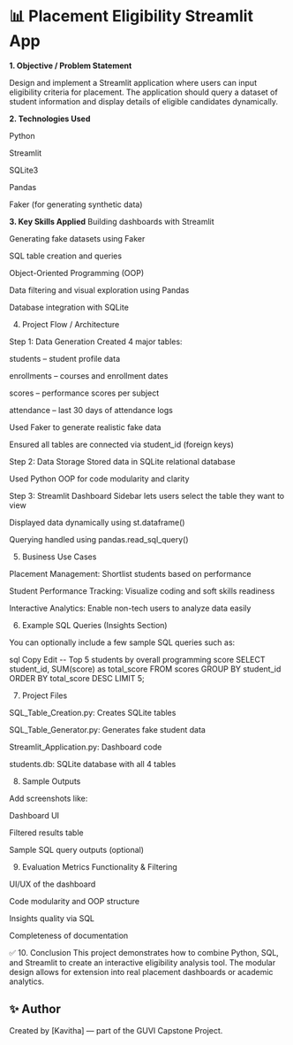 # 📊 Placement Eligibility Streamlit App


**1. Objective / Problem Statement**

Design and implement a Streamlit application where users can input eligibility criteria for placement. The application should query a dataset of student information and display details of eligible candidates dynamically.

**2. Technologies Used**

Python

Streamlit

SQLite3

Pandas

Faker (for generating synthetic data)

**3. Key Skills Applied**
Building dashboards with Streamlit

Generating fake datasets using Faker

SQL table creation and queries

Object-Oriented Programming (OOP)

Data filtering and visual exploration using Pandas

Database integration with SQLite

4. Project Flow / Architecture

Step 1: Data Generation
Created 4 major tables:

students – student profile data

enrollments – courses and enrollment dates

scores – performance scores per subject

attendance – last 30 days of attendance logs

Used Faker to generate realistic fake data

Ensured all tables are connected via student_id (foreign keys)

Step 2: Data Storage
Stored data in SQLite relational database

Used Python OOP for code modularity and clarity

Step 3: Streamlit Dashboard
Sidebar lets users select the table they want to view

Displayed data dynamically using st.dataframe()

Querying handled using pandas.read_sql_query()

5. Business Use Cases
   
Placement Management: Shortlist students based on performance

Student Performance Tracking: Visualize coding and soft skills readiness

Interactive Analytics: Enable non-tech users to analyze data easily

6. Example SQL Queries (Insights Section)
   
You can optionally include a few sample SQL queries such as:

sql
Copy
Edit
-- Top 5 students by overall programming score
SELECT student_id, SUM(score) as total_score
FROM scores
GROUP BY student_id
ORDER BY total_score DESC
LIMIT 5;

7. Project Files

SQL_Table_Creation.py: Creates SQLite tables

SQL_Table_Generator.py: Generates fake student data

Streamlit_Application.py: Dashboard code

students.db: SQLite database with all 4 tables

8. Sample Outputs

Add screenshots like:

Dashboard UI

Filtered results table

Sample SQL query outputs (optional)

9. Evaluation Metrics
Functionality & Filtering

UI/UX of the dashboard

Code modularity and OOP structure

Insights quality via SQL

Completeness of documentation

✅ 10. Conclusion
This project demonstrates how to combine Python, SQL, and Streamlit to create an interactive eligibility analysis tool. The modular design allows for extension into real placement dashboards or academic analytics.


## ✨ Author

Created by [Kavitha] — part of the GUVI Capstone Project.
